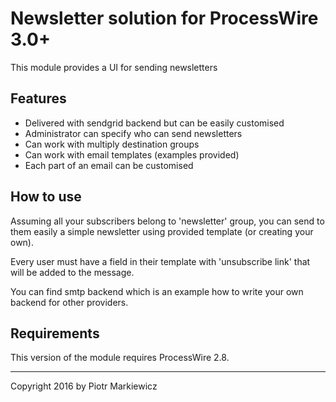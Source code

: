 # Newsletter solution for ProcessWire 3.0+

This module provides a UI for sending newsletters

## Features

- Delivered with sendgrid backend but can be easily customised
- Administrator can specify who can send newsletters
- Can work with multiply destination groups
- Can work with email templates (examples provided)
- Each part of an email can be customised

## How to use

Assuming all your subscribers belong to 'newsletter' group, you can send to them easily a simple 
newsletter using provided template (or creating your own).

Every user must have a field in their template with 'unsubscribe link' that will be added
to the message. 

You can find smtp backend which is an example how to write your own backend for other providers.

## Requirements

This version of the module requires ProcessWire 2.8.  

---

Copyright 2016 by Piotr Markiewicz

